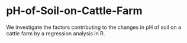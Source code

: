 # pH-of-Soil-on-Cattle-Farm
We investigate the factors contributing to the changes in pH of soil on a cattle farm by a regression analysis in R.
